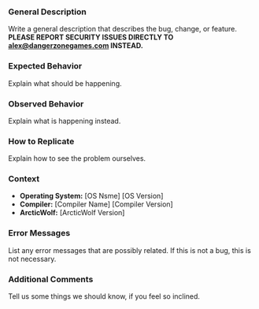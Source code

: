 ### General Description ###
Write a general description that describes the bug, change, or feature.
**PLEASE REPORT SECURITY ISSUES DIRECTLY TO [alex@dangerzonegames.com](mailto:alex@dangerzonegames.com) INSTEAD.**

### Expected Behavior ###
Explain what should be happening.

### Observed Behavior ###
Explain what is happening instead.

### How to Replicate ###
Explain how to see the problem ourselves.

### Context ###
- **Operating System:** \[OS Nsme\] \[OS Version\]
- **Compiler:** \[Compiler Name\] \[Compiler Version\]
- **ArcticWolf:** \[ArcticWolf Version\]

### Error Messages ###
List any error messages that are possibly related. If this is not a bug, this is not necessary.

### Additional Comments ###
Tell us some things we should know, if you feel so inclined. 
